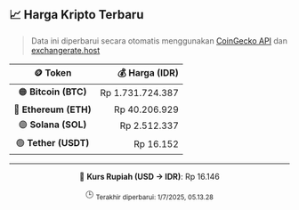 

<!-- HARGA_KRIPTO -->
## 📈 Harga Kripto Terbaru

> Data ini diperbarui secara otomatis menggunakan [CoinGecko API](https://www.coingecko.com/) dan [exchangerate.host](https://exchangerate.host/)

<div align="center">

| 🪙 Token | 💰 Harga (IDR) |
|:------:|---------------:|
| 🟠 **Bitcoin (BTC)**   | Rp 1.731.724.387 |
| 🔵 **Ethereum (ETH)**  | Rp 40.206.929 |
| 🟣 **Solana (SOL)**    | Rp 2.512.337 |
| 🟢 **Tether (USDT)**   | Rp 16.152 |

---

💱 **Kurs Rupiah (USD → IDR)**: Rp 16.146

🕒 <sub>Terakhir diperbarui: 1/7/2025, 05.13.28</sub>

</div>
<!-- /HARGA_KRIPTO -->